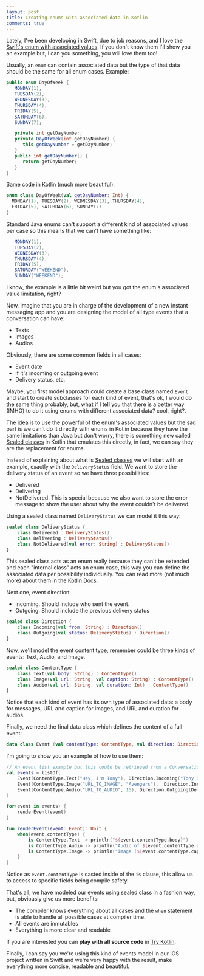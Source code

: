 ```yaml
---
layout: post
title: Creating enums with associated data in Kotlin
comments: true
---
```


Lately, I've been developing in Swift, due to job reasons, and I love the [Swift's enum with associated values][swiftenums]. If you don't know them I'll show you an example but, I can you something, you will love them too!.

Usually, an `enum` can contain associated data but the type of that data should be the same for all enum cases. Example:

```java
public enum DayOfWeek {
   MONDAY(1),
   TUESDAY(2),
   WEDNESDAY(3),
   THURSDAY(4),
   FRIDAY(5),
   SATURDAY(6),
   SUNDAY(7);

   private int getDayNumber;
   private DayOfWeek(int getDayNumber) {
      this.getDayNumber = getDayNumber;
   }
   public int getDayNumber() {
      return getDayNumber;
   }
}
```

Same code in Kotlin (much more beautiful):

```kotlin
enum class DayOfWeek(val getDayNumber: Int) {
  MONDAY(1), TUESDAY(2), WEDNESDAY(3), THURSDAY(4),
  FRIDAY(5), SATURDAY(6), SUNDAY(7)
}
```

Standard Java enums can't support a different kind of associated values per case so this means that we can't have something like:

```java
   MONDAY(1),
   TUESDAY(2),
   WEDNESDAY(3),
   THURSDAY(4),
   FRIDAY(5),
   SATURDAY("WEEKEND"),
   SUNDAY("WEEKEND");
```

I know, the example is a little bit weird but you got the enum's associated value limitation, right?

Now, imagine that you are in charge of the development of a new instant messaging app and you are designing the model of all type events that a conversation can have:

* Texts
* Images
* Audios

Obviously, there are some common fields in all cases:

* Event date
* If it's incoming or outgoing event
* Delivery status, etc.

Maybe, you first model approach could create a base class named `Event` and start to create subclasses for each kind of event, that's ok, I would do the same thing probably, but, what if I tell you that there is a better way (IMHO) to do it using enums with different associated data? cool, right?.

The idea is to use the powerful of the enum's associated values but the sad part is we can't do it directly with enums in Kotlin because they have the same limitations than Java but don't worry, there is something new called [Sealed classes][sealedclasses] in Kotlin that emulates this directly, in fact, we can say they are the replacement for enums.

Instead of explaining about what is [Sealed classes][sealedclasses] we will start with an example, exactly with the `DeliveryStatus` field. We want to store the delivery status of an event so we have three possibilities:

* Delivered
* Delivering
* NotDelivered. This is special because we also want to store the error message to show the user about why the event couldn't be delivered.

Using a sealed class named `DeliveryStatus` we can model it this way:

```kotlin
sealed class DeliveryStatus {
    class Delivered : DeliveryStatus()
    class Delivering : DeliveryStatus()
    class NotDelivered(val error: String) : DeliveryStatus()
}
```

This sealed class acts as an enum really because they can't be extended and each "internal class" acts an enum case, this way you can define the associated data per possibility individually. You can read more (not much more) about them in the [Kotlin Docs][sealedclasses].

Next one, event direction:

* Incoming. Should include who sent the event.
* Outgoing. Should include the previous delivery status

```kotlin
sealed class Direction {
    class Incoming(val from: String) : Direction()
    class Outgoing(val status: DeliveryStatus) : Direction()
}
```

Now, we'll model the event content type, remember could be three kinds of events: Text, Audio, and Image.

```kotlin
sealed class ContentType {
    class Text(val body: String) : ContentType()
    class Image(val url: String, val caption: String) : ContentType()
    class Audio(val url: String, val duration: Int) : ContentType()
}
```

Notice that each kind of event has its own type of associated data: a body for messages, URL and caption for images, and URL and duration for audios.

Finally, we need the final data class which defines the content of a full event:

```kotlin
data class Event (val contentType: ContentType, val direction: Direction)
```

I'm going to show you an example of how to use them:

```kotlin
// An event list example but this could be retrieved from a Conversation data store in a real app
val events = listOf(
    Event(ContentType.Text("Hey, I'm Tony"), Direction.Incoming("Tony Stark")),
    Event(ContentType.Image("URL_TO_IMAGE", "Avengers"),  Direction.Incoming("Bruce Banner")),
    Event(ContentType.Audio("URL_TO_AUDIO", 15), Direction.Outgoing(DeliveryStatus.Delivered()))
)

for(event in events) {
    renderEvent(event)
}

fun renderEvent(event: Event): Unit {
    when(event.contentType) {
        is ContentType.Text -> println("${event.contentType.body}")
        is ContentType.Audio -> println("Audio of ${event.contentType.duration} secs.")
        is ContentType.Image -> println("Image (${event.contentType.caption})")
    }
}
```
Notice as `event.contentType` is casted inside of the `is` clause, this allow us to access to specific fields being compile safety.

That's all, we have modeled our events using sealed class in a fashion way, but, obviously give us more benefits:

* The compiler knows everything about all cases and the `when` statement is able to handle all possible cases at compiler time.
* All events are inmutables
* Everything is more clear and readable

If you are interested you can **play with all source code** in [Try Kotlin][example].

Finally, I can say you we're using this kind of events model in our iOS project written in Swift and we're very happy with the result, make everything more concise, readable and beautiful.


<!-- Put this just before the closing body tag -->
<script>!function(d,s,id){var js,fjs=d.getElementsByTagName(s)[0];if(!d.getElementById(id)){js=d.createElement(s);js.id=id;js.src="//platform.twitter.com/widgets.js";fjs.parentNode.insertBefore(js,fjs);}}(document,"script","twitter-wjs");</script>


[swiftenums]: https://developer.apple.com/library/content/documentation/Swift/Conceptual/Swift_Programming_Language/Enumerations.html
[sealedclasses]: https://kotlinlang.org/docs/reference/classes.html#sealed-classes
[example]: http://try.kotlinlang.org/#/UserProjects/5pqf3jglalsp68m2gtppi13k19/b48uqn9onkngl8uh3qhmcihj9n
